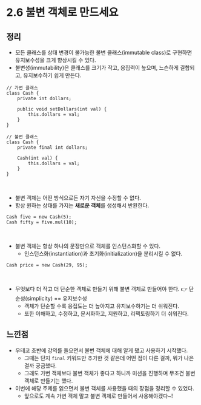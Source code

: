 # 2.6 불변 객체로 만드세요

## 정리
- 모든 클래스를 상태 변경이 불가능한 불변 클래스(immutable class)로 구현하면 유지보수성을 크게 향상시킬 수 있다.
- 불변성(immutability)은 클래스를 크기가 작고, 응집력이 높으며, 느슨하게 결합되고, 유지보수하기 쉽게 만든다.

```
// 가변 클래스
class Cash {
    private int dollars;
    
    public void setDollars(int val) {
        this.dollars = val;
    }
}

// 불변 클래스
class Cash {
    private final int dollars;

    Cash(int val) {
        this.dollars = val;
    }
}
```
<br/>

- 불변 객체는 어떤 방식으로든 자기 자신을 수정할 수 없다.
- 항상 원하는 상태를 가지는 <b>새로운 객체</b>를 생성해서 반환한다.

```
Cash five = new Cash(5);
Cash fifty = five.mul(10);
```
<br/>

- 불변 객체는 항상 하나의 문장만으로 객체를 인스턴스화할 수 있다.
    - 인스턴스화(instantiation)과 초기화(initialization)을 분리시킬 수 없다.

```
Cash price = new Cash(29, 95);
```
<br/>

- 무엇보다 더 작고 더 단순한 객체로 만들기 위해 불변 객체로 만들어야 한다. 👉 단순성(simplicity) == 유지보수성
    - 객체가 단순할 수록 응집도는 더 높아지고 유지보수하기는 더 쉬워진다.
    - 또한 이해하고, 수정하고, 문서화하고, 지원하고, 리팩토링하기 더 쉬워진다.

## 느낀점

- 우테코 초반에 강의를 들으면서 불변 객체에 대해 알게 됐고 사용하기 시작했다.
    - 그때는 단지 `final` 키워드만 추가한 것 같은데 어떤 점이 다른 걸까, 뭐가 나은 걸까 궁금했다.
    - 그래도 가변 객체보다 불변 객체가 좋다고 하니까 미션을 진행하며 무조건 불변 객체로 만들기는 했다.
- 이번에 해당 주제를 읽으면서 불변 객체를 사용했을 때의 장점을 정리할 수 있었다.
    - 앞으로도 계속 가변 객체 말고 불변 객체로 만들어서 사용해야겠다~!